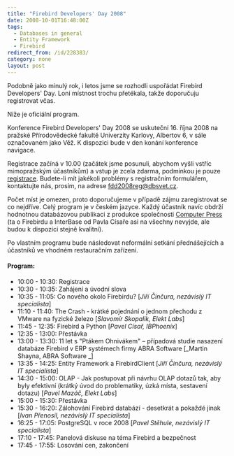```yaml
---
title: "Firebird Developers' Day 2008"
date: 2008-10-01T16:48:00Z
tags:
  - Databases in general
  - Entity Framework
  - Firebird
redirect_from: /id/228383/
category: none
layout: post
---
```

Podobně jako minulý rok, i letos jsme se rozhodli uspořádat Firebird Developers' Day. Loni místnost trochu přetékala, takže doporučuju registrovat včas.

Níže je oficiální program.

Konference Firebird Developers' Day 2008 se uskuteční 16. října 2008 na pražské Přírodovědecké fakultě Univerzity Karlovy, Albertov 6, v sále označovaném jako Věž. K dispozici bude v den konání konference navigace.

Registrace začíná v 10.00 (začátek jsme posunuli, abychom vyšli vstříc mimopražským účastníkům) a vstup je zcela zdarma, podmínkou je pouze [registrace][1]. Budete-li mít jakékoli problémy s registračním formulářem, kontaktujte nás, prosím, na adrese [fdd2008reg@dbsvet.cz][2].

Počet míst je omezen, proto doporučujeme v případě zájmu zaregistrovat se co nejdříve. Celý program je v českém jazyce. Každý účastník navíc obdrží hodnotnou databázovou publikaci z produkce společnosti [Computer Press][3] (ta o Firebirdu a InterBase od Pavla Císaře asi na všechny nevyjde, ale budou k dispozici stejně kvalitní).

Po vlastním programu bude následovat neformální setkání přednášejících a účastníků ve vhodném restauračním zařízení.

#### Program:

* 10:00 - 10:30: Registrace
* 10:30 - 10:35: Zahájení a úvodní slova
* 10:35 - 11:05: Co nového okolo Firebirdu? [_Jiří Činčura, nezávislý IT specialista_]
* 11:10 - 11:40: The Crash - krátké pojednání o jednom přechodu z VMware na fyzické železo [_Slavomír Skopalik, Elekt Labs_]
* 11:45 - 12:35: Firebird a Python [_Pavel Císař, IBPhoenix_]
* 12:35 - 13:00: Přestávka
* 13:00 - 13:30: 11 let s "Ptákem Ohnivákem" – případová studie nasazení databáze Firebird v ERP systémech firmy ABRA Software [_Martin Shayna, ABRA Software _]
* 13:35 - 14:25: Entity Framework a FirebirdClient [_Jiří Činčura, nezávislý IT specialista_]
* 14:30 - 15:00: OLAP - Jak postupovat při návrhu OLAP dotazů tak, aby byly efektivní (krátký úvod do problematiky, úzká místa, sestavení dotazu) [_Pavel Mazáč, Elekt Labs_]
* 15:00 - 15:30: Přestávka
* 15:30 - 16:20: Zálohování Firebird databází - desetkrát a pokaždé jinak [_Ivan Přenosil, nezávislý IT specialista_]
* 16:25 - 17:05: PostgreSQL v roce 2008 [_Pavel Stěhule, nezávislý IT specialista_]
* 17:10 - 17:45: Panelová diskuse na téma Firebird a bezpečnost
* 17:45 - 17:55: Losování cen, zakončení

[1]: http://www.dbsvet.cz/sablony/fdd2008reg/index.html
[2]: mailto:fdd2008reg@dbsvet.cz
[3]: http://www.cpress.cz/
